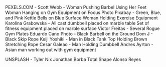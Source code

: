 PEXELS.COM - 
Scott Webb - Woman Pushing Barbel Using Her Feet 
    Woman Hanging on Gym Equipment on Focus Photo
Pixabay - Green, Blue, and Pink Kettle Bells on Blue Surface
    Woman Holding Exercise Equipment
Karolina Grabowska - All cast dumbbell placed on marble table
    Set of fitness equipment placed on marble surface
Victor Freitas - Several Rogue Gym Plates
Eduardo Cano Photo - Black Barbell on the Ground
Dom J - Black Skip Rope
Keiji Yoshiki - Man in Black Tank Top Holding Brown Stretching Rope
Cesar Galeao - Man Holding Dumbbell
Andres Ayrton - Asian man working out with gym equipment

UNSPLASH - 
Tyler Nix
Jonathan Borba
Total Shape
Alonso Reyes